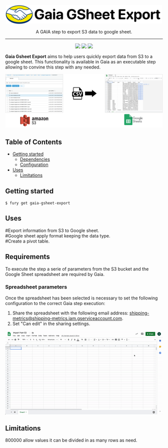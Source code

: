 <p align="center">
  <img src="https://github.com/abasile-ml/testeo-git/blob/master/img/logo.png" alt="MELI" width="500">
</p>
<p align="center">A GAIA step to export S3 data to google sheet.</p>
<hr>
<p align="center">
 <img src="https://img.shields.io/badge/team%20-%20shipping--metrics-green">
<a href="https://app.intercom.io/a/apps/avw9yqcm/home"><img src="https://img.shields.io/badge/support%20-%20rmansilla-blue"></a>
<img src="https://img.shields.io/badge/java%20-%20v1.8-orange">
</p>

**Gaia Gsheet Export** aims to help users quickly export data from S3 to a google sheet. This functionality is available in Gaia as an executable step allowing to convine this step with any needed.

<p align="center">
     <img src="https://github.com/abasile-ml/testeo-git/blob/master/img/cover.png" width="650">
</p>

## Table of Contents

* [Getting started](#getting-started)
  * [Dependencies](#dependencies)
  * [Configuration](#configuration)
* [Uses](#uses)
  * [Limitations](#limitations)

## Getting started
```shell
$ fury get gaia-gsheet-export
```

## Uses
<p>#Export information from S3 to Google sheet.</br>
#Google sheet apply format keeping the data type.</br>
#Create a pivot table.</p>

## Requirements
To execute the step a serie of parameters from the S3 bucket and the Google Sheet spreadsheet are required by Gaia.
### Spreadsheet parameters
Once the spreadsheet has been selected is necessary to set the following configuration to the correct Gaia step execution:
1. Share the spreadsheet with the following email address: <a>shipping-metrics@shipping-metrics.iam.gserviceaccount.com</a>.
2. Set "Can edit" in the sharing settings.
<p align="center">
     <img src="https://github.com/abasile-ml/testeo-git/blob/master/img/spreadsheet.gif" alt="spreadsheet" width="600">
</p>


## Limitations
800000 allow values it can be divided in as many rows as need.
